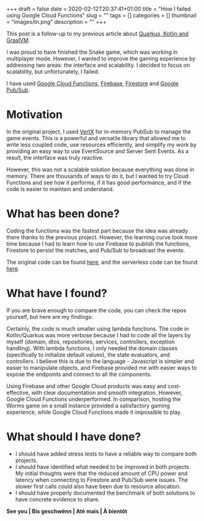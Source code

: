 +++ 
draft = false
date = 2020-02-12T20:37:41+01:00
title = "How I failed using Google Cloud Functions"
slug = "" 
tags = []
categories = []
thumbnail = "images/tn.png"
description = ""
+++

This post is a follow-up to my previous article about [Quarkus, Kotlin and GraalVM](/posts/quarkus-kotlin-and-graalvm).

I was proud to have finished the Snake game, which was working in multiplayer mode. However, I wanted to improve the gaming experience by addressing two areas: the interface and scalability. I decided to focus on scalability, but unfortunately, I failed.

I have used [Google Cloud Functions](https://firebase.google.com/docs/functions), [Firebase](https://firebase.google.com/), [Firestore](https://firebase.google.com/docs/firestore) and [Google Pub/Sub](https://cloud.google.com/pubsub).

# Motivation
In the original project, I used [VertX](https://vertx.io/) for in-memory PubSub to manage the game events. This is a powerful and versatile library that allowed me to write less coupled code, use resources efficiently, and simplify my work by providing an easy way to use EventSource and Server Sent Events. As a result, the interface was truly reactive.

However, this was not a scalable solution because everything was done in memory. There are thousands of ways to do it, but I wanted to try Cloud Functions and see how it performs, if it has good performance, and if the code is easier to maintain and understand.

# What has been done?

Coding the functions was the fastest part because the idea was already there thanks to the previous project. However, the learning curve took more time because I had to learn how to use Firebase to publish the functions, Firestore to persist the matches, and Pub/Sub to broadcast the events.

The original code can be found [here](https://github.com/brunopacheco1/worms), and the serverless code can be found [here](https://github.com/brunopacheco1/worms-serverless).

# What have I found?

If you are brave enough to compare the code, you can check the repos yourself, but here are my findings:

Certainly, the code is much smaller using lambda functions. The code in Kotlin/Quarkus was more verbose because I had to code all the layers by myself (domain, dtos, repositories, services, controllers, exception handling). With lambda functions, I only needed the domain classes (specifically to initialize default values), the state evaluators, and controllers. I believe this is due to the language - Javascript is simpler and easier to manipulate objects, and Firebase provided me with easier ways to expose the endpoints and connect to all the components.

Using Firebase and other Google Cloud products was easy and cost-effective, with clear documentation and smooth integration. However, Google Cloud Functions underperformed. In comparison, hosting the Worms game on a small instance provided a satisfactory gaming experience, while Google Cloud Functions made it impossible to play.

# What should I have done?

- I should have added stress tests to have a reliable way to compare both projects.
- I should have identified what needed to be improved in both projects. My initial thoughts were that the reduced amount of CPU power and latency when connecting to Firestore and Pub/Sub were issues. The slower first calls could also have been due to resource allocation.
- I should have properly documented the benchmark of both solutions to have concrete evidence to share.

**See you | Bis geschwënn | Até mais | À bientôt**
